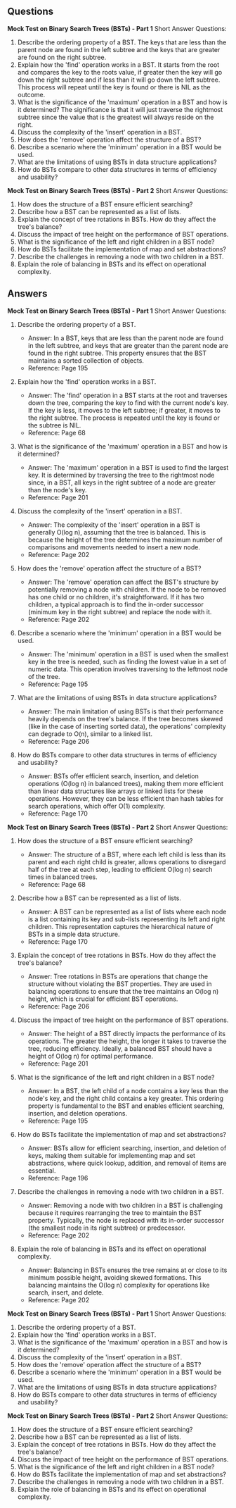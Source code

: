 ## Questions

**Mock Test on Binary Search Trees (BSTs) - Part 1**
Short Answer Questions:
1. Describe the ordering property of a BST.
   The keys that are less than the parent node are found in the left subtree and the keys that are greater are found on the right subtree.
2. Explain how the 'find' operation works in a BST.
   It starts from the root and compares the key to the roots value, if greater then the key will go down the right subtree and if less than it will go down the left subtree. This process will repeat until the key is found or there is NIL as the outcome. 
3. What is the significance of the 'maximum' operation in a BST and how is it determined?
   The significance is that it will just traverse the rightmost subtree since the value that is the greatest will always reside on the right. 
4. Discuss the complexity of the 'insert' operation in a BST.
5. How does the 'remove' operation affect the structure of a BST?
6. Describe a scenario where the 'minimum' operation in a BST would be used.
7. What are the limitations of using BSTs in data structure applications?
8. How do BSTs compare to other data structures in terms of efficiency and usability?

**Mock Test on Binary Search Trees (BSTs) - Part 2**
Short Answer Questions:
1. How does the structure of a BST ensure efficient searching?
2. Describe how a BST can be represented as a list of lists.
3. Explain the concept of tree rotations in BSTs. How do they affect the tree's balance?
4. Discuss the impact of tree height on the performance of BST operations.
5. What is the significance of the left and right children in a BST node?
6. How do BSTs facilitate the implementation of map and set abstractions?
7. Describe the challenges in removing a node with two children in a BST.
8. Explain the role of balancing in BSTs and its effect on operational complexity.


## Answers 

**Mock Test on Binary Search Trees (BSTs) - Part 1**
Short Answer Questions:
1. Describe the ordering property of a BST.
   - Answer: In a BST, keys that are less than the parent node are found in the left subtree, and keys that are greater than the parent node are found in the right subtree. This property ensures that the BST maintains a sorted collection of objects.
   - Reference: Page 195

2. Explain how the 'find' operation works in a BST.
   - Answer: The 'find' operation in a BST starts at the root and traverses down the tree, comparing the key to find with the current node's key. If the key is less, it moves to the left subtree; if greater, it moves to the right subtree. The process is repeated until the key is found or the subtree is NIL.
   - Reference: Page 68

3. What is the significance of the 'maximum' operation in a BST and how is it determined?
   - Answer: The 'maximum' operation in a BST is used to find the largest key. It is determined by traversing the tree to the rightmost node since, in a BST, all keys in the right subtree of a node are greater than the node's key.
   - Reference: Page 201

4. Discuss the complexity of the 'insert' operation in a BST.
   - Answer: The complexity of the 'insert' operation in a BST is generally O(log n), assuming that the tree is balanced. This is because the height of the tree determines the maximum number of comparisons and movements needed to insert a new node.
   - Reference: Page 202

5. How does the 'remove' operation affect the structure of a BST?
   - Answer: The 'remove' operation can affect the BST's structure by potentially removing a node with children. If the node to be removed has one child or no children, it's straightforward. If it has two children, a typical approach is to find the in-order successor (minimum key in the right subtree) and replace the node with it.
   - Reference: Page 202

6. Describe a scenario where the 'minimum' operation in a BST would be used.
   - Answer: The 'minimum' operation in a BST is used when the smallest key in the tree is needed, such as finding the lowest value in a set of numeric data. This operation involves traversing to the leftmost node of the tree.
   - Reference: Page 195

7. What are the limitations of using BSTs in data structure applications?
   - Answer: The main limitation of using BSTs is that their performance heavily depends on the tree's balance. If the tree becomes skewed (like in the case of inserting sorted data), the operations' complexity can degrade to O(n), similar to a linked list.
   - Reference: Page 206

8. How do BSTs compare to other data structures in terms of efficiency and usability?
   - Answer: BSTs offer efficient search, insertion, and deletion operations (O(log n) in balanced trees), making them more efficient than linear data structures like arrays or linked lists for these operations. However, they can be less efficient than hash tables for search operations, which offer O(1) complexity.
   - Reference: Page 170

**Mock Test on Binary Search Trees (BSTs) - Part 2**
Short Answer Questions:
1. How does the structure of a BST ensure efficient searching?
   - Answer: The structure of a BST, where each left child is less than its parent and each right child is greater, allows operations to disregard half of the tree at each step, leading to efficient O(log n) search times in balanced trees.
   - Reference: Page 68

2. Describe how a BST can be represented as a list of lists.
   - Answer: A BST can be represented as a list of lists where each node is a list containing its key and sub-lists representing its left and right children. This representation captures the hierarchical nature of BSTs in a simple data structure.
   - Reference: Page 170

3. Explain the concept of tree rotations in BSTs. How do they affect the tree's balance?
   - Answer: Tree rotations in BSTs are operations that change the structure without violating the BST properties. They are used in balancing operations to ensure that the tree maintains an O(log n) height, which is crucial for efficient BST operations.
   - Reference: Page 206

4. Discuss the impact of tree height on the performance of BST operations.
   - Answer: The height of a BST directly impacts the performance of its operations. The greater the height, the longer it takes to traverse the tree, reducing efficiency. Ideally, a balanced BST should have a height of O(log n) for optimal performance.
   - Reference: Page 201

5. What is the significance of the left and right children in a BST node?
   - Answer: In a BST, the left child of a node contains a key less than the node's key, and the right child contains a key greater. This ordering property is fundamental to the BST and enables efficient searching, insertion, and deletion operations.
   - Reference: Page 195

6. How do BSTs facilitate the implementation of map and set abstractions?
   - Answer: BSTs allow for efficient searching, insertion, and deletion of keys, making them suitable for implementing map and set abstractions, where quick lookup, addition, and removal of items are essential.
   - Reference: Page 196

7. Describe the challenges in removing a node with two children in a BST.
   - Answer: Removing a node with two children in a BST is challenging because it requires rearranging the tree to maintain the BST property. Typically, the node is replaced with its in-order successor (the smallest node in its right subtree) or predecessor.
   - Reference: Page 202

8. Explain the role of balancing in BSTs and its effect on operational complexity.
   - Answer: Balancing in BSTs ensures the tree remains at or close to its minimum possible height, avoiding skewed formations. This balancing maintains the O(log n) complexity for operations like search, insert, and delete.
   - Reference: Page 202


**Mock Test on Binary Search Trees (BSTs) - Part 1**
Short Answer Questions:
1. Describe the ordering property of a BST.
2. Explain how the 'find' operation works in a BST.
3. What is the significance of the 'maximum' operation in a BST and how is it determined?
4. Discuss the complexity of the 'insert' operation in a BST.
5. How does the 'remove' operation affect the structure of a BST?
6. Describe a scenario where the 'minimum' operation in a BST would be used.
7. What are the limitations of using BSTs in data structure applications?
8. How do BSTs compare to other data structures in terms of efficiency and usability?

**Mock Test on Binary Search Trees (BSTs) - Part 2**
Short Answer Questions:
1. How does the structure of a BST ensure efficient searching?
2. Describe how a BST can be represented as a list of lists.
3. Explain the concept of tree rotations in BSTs. How do they affect the tree's balance?
4. Discuss the impact of tree height on the performance of BST operations.
5. What is the significance of the left and right children in a BST node?
6. How do BSTs facilitate the implementation of map and set abstractions?
7. Describe the challenges in removing a node with two children in a BST.
8. Explain the role of balancing in BSTs and its effect on operational complexity.

